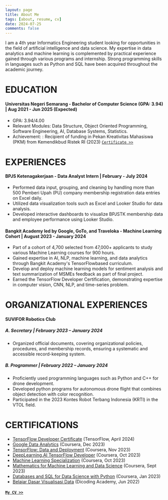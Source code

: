 ```yaml
---
layout: page
title: About Me
tags: [about, resume, cv]
date: 2024-07-25
comments: false
---
```

    
I am a 4th year Informatics Engineering student looking for opportunities in the field of artificial intelligence and data science. My expertise in data analytics and machine learning is complemented by practical experience gained through various programs and internship. Strong programming skills in languages such as Python and SQL have been acquired throughout the academic journey.

# EDUCATION
#### Universitas Negeri Semarang - Bachelor of Computer Science (GPA: 3.94) | Aug 2021 - Jun 2025 (Expected)
* GPA: 3.94/4.00
* Relevant Modules: Data Structure, Object Oriented Programming, Software Engineering, AI, Database Systems, Statistics.
* Achievement: : Recipient of funding in Pekan Kreativitas Mahasiswa (PKM) from Kemendikbud Ristek RI (2023) [`Certificate >>`](https://drive.google.com/file/d/1uH1RULLqFqvRQhlTHmhXa7kGI1-ko-F3/view?usp=sharing)

# EXPERIENCES
#### BPJS Ketenagakerjaan - Data Analyst Intern | February - July 2024
* Performed data input, grouping, and cleaning by handling more than 500 Pemberi Upah (PU) company membership registration data entries on Excel daily.
* Utilized data visualization tools such as Excel and Looker Studio for data analysis.
* Developed interactive dashboards to visualize BPJSTK membership data and employee performance using Looker Studio.
#### Bangkit Academy led by Google, GoTo, and Traveloka - Machine Learning Cohort | August 2023 - January 2024
* Part of a cohort of 4,700 selected from 47,000+ applicants to study various Machine Learning courses for 900 hours.
* Gained expertise in AI, NLP, machine learning, and data analytics through Bangkit Academy's TensorFlowbased curriculum.
* Develop and deploy machine learning models for sentiment analysis and text summarization of MSMEs feedback as part of final project.
* Earned the TensorFlow Developer Certification, demonstrating expertise in computer vision, CNN, NLP, and time-series problem.

# ORGANIZATIONAL EXPERIENCES
#### SUVIFOR Robotics Club
##### A. Secretary | February 2023 – January 2024
* Organized official documents, covering organizational policies, procedures, and membership records, ensuring a systematic and accessible record-keeping system.
##### B. Programmer | February 2022 – January 2024
* Proficiently used programming languages such as Python and C++ for drone development.
* Developed python programs for autonomous drone flight that combines object detection with color recognition.
* Participated in the 2023 Kontes Robot Terbang Indonesia (KRTI) in the VTOL field.

# CERTIFICATIONS
* [TensorFlow Developer Certificate](https://www.credential.net/4b9922db-7d23-4ca0-9bfd-4bb2f12a01c4) (TensorFlow, April 2024)
* [Google Data Analytics](https://coursera.org/verify/professional-cert/YW54PM9BKW8S) (Coursera, Dec 2023)
* [TensorFlow: Data and Deployment](https://coursera.org/verify/specialization/FYZXR7A6FWGZ) (Coursera, Nov 2023)
* [DeepLearning.AI TensorFlow Developer](https://coursera.org/verify/specialization/KAQ6279RGTSA) (Coursera, Oct 2023)
* [Machine Learning Specialization](https://coursera.org/verify/specialization/24BPRQXKJRW6) (Coursera, Oct 2023)
* [Mathematics for Machine Learning and Data Science](https://coursera.org/verify/specialization/JFSGUL782CFG) (Coursera, Sept 2023)
* [Databases and SQL for Data Science with Python](https://coursera.org/verify/specialization/5L7VLZ4FBZKZ) (Coursera, Jan 2023)
* [Belajar Dasar Visualisasi Data](https://www.dicoding.com/certificates/JLX1GDE86Z72) (Dicoding Academy, Jun 2022)


#### [`My CV >>`](https://drive.google.com/file/d/1SlNRnIfKXpbq2ryIAraf6Y-gbHbJNsUY/view?usp=sharing)